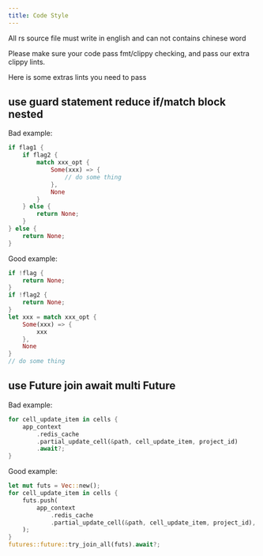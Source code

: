```yaml
---
title: Code Style
---
```


All rs source file must write in english and can not contains chinese word

Please make sure your code pass fmt/clippy checking, and pass our extra clippy lints.

Here is some extras lints you need to pass

## use guard statement reduce if/match block nested

Bad example:

```rust
if flag1 {
    if flag2 {
        match xxx_opt {
            Some(xxx) => {
                // do some thing
            },
            None
        }
    } else {
        return None;
    }
} else {
    return None;
}
```

Good example:

```rust
if !flag {
    return None;
}
if !flag2 {
    return None;
}
let xxx = match xxx_opt {
    Some(xxx) => {
        xxx
    },
    None
}
// do some thing
```

## use Future join await multi Future

Bad example:

```rust
for cell_update_item in cells {
    app_context
        .redis_cache
        .partial_update_cell(&path, cell_update_item, project_id)
        .await?;
}
```

Good example:

```rust
let mut futs = Vec::new();
for cell_update_item in cells {
    futs.push(
        app_context
            .redis_cache
            .partial_update_cell(&path, cell_update_item, project_id),
    );
}
futures::future::try_join_all(futs).await?;
```
